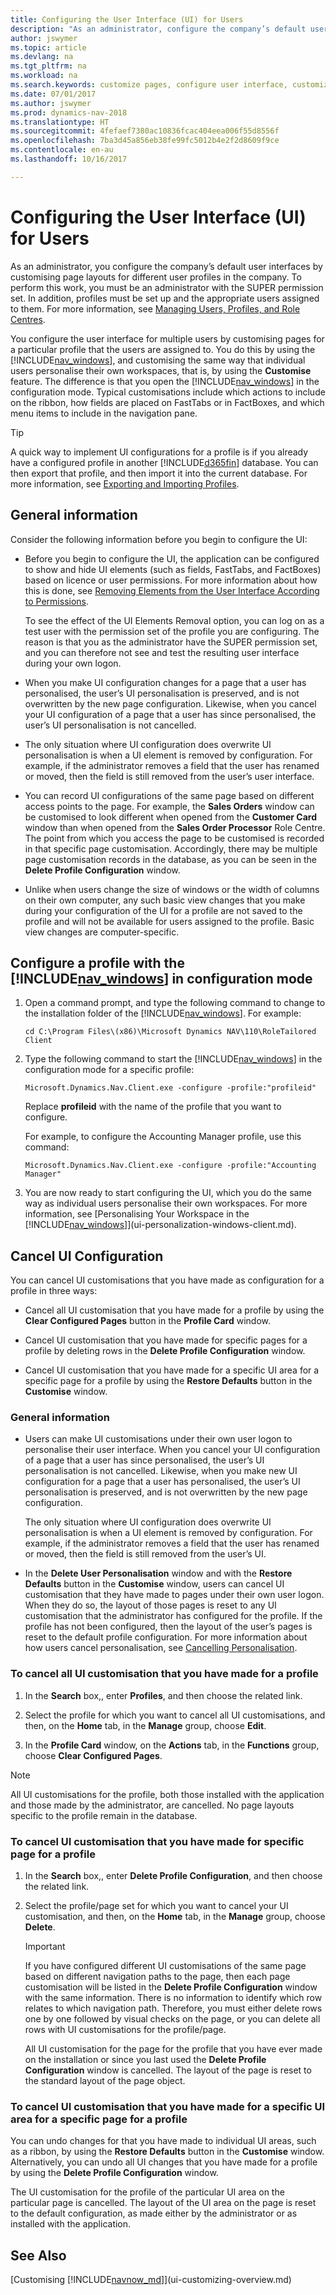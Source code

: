 ```yaml
---
title: Configuring the User Interface (UI) for Users
description: "As an administrator, configure the company’s default user interfaces by customising page layouts for different user profiles in the company."
author: jswymer
ms.topic: article
ms.devlang: na
ms.tgt_pltfrm: na
ms.workload: na
ms.search.keywords: customize pages, configure user interface, customize UI
ms.date: 07/01/2017
ms.author: jswymer
ms.prod: dynamics-nav-2018
ms.translationtype: HT
ms.sourcegitcommit: 4fefaef7380ac10836fcac404eea006f55d8556f
ms.openlocfilehash: 7ba3d45a856eb38fe99fc5012b4e2f2d8609f9ce
ms.contentlocale: en-au
ms.lasthandoff: 10/16/2017

---
```

# <a name="configuring-the-user-interface-ui-for-users"></a>Configuring the User Interface (UI) for Users
As an administrator, you configure the company’s default user interfaces by customising page layouts for different user profiles in the company. To perform this work, you must be an administrator with the SUPER permission set. In addition, profiles must be set up and the appropriate users assigned to them. For more information, see [Managing Users, Profiles, and Role Centres](admin-users-profiles-roles.md).  
  
You configure the user interface for multiple users by customising pages for a particular profile that the users are assigned to. You do this by using the [!INCLUDE[nav_windows](includes/nav_windows_md.md)], and customising the same way that individual users personalise their own workspaces, that is, by using the **Customise** feature. The difference is that you open the [!INCLUDE[nav_windows](includes/nav_windows_md.md)] in the configuration mode. Typical customisations include which actions to include on the ribbon, how fields are placed on FastTabs or in FactBoxes, and which menu items to include in the navigation pane. 

> [!TIP]  
>  A quick way to implement UI configurations for a profile is if you already have a configured profile in another [!INCLUDE[d365fin](includes/d365fin_md.md)] database. You can then export that profile, and then import it into the current database. For more information, see [Exporting and Importing Profiles](admin-profiles.md#ExportImportProfile).  
  
## <a name="general-information"></a>General information
Consider the following information before you begin to configure the UI:
-   Before you begin to configure the UI, the application can be configured to show and hide UI elements (such as fields, FastTabs, and FactBoxes) based on licence or user permissions. For more information about how this is done, see [Removing Elements from the User Interface According to Permissions](https://msdn.microsoft.com/en-us/dynamics-nav/removing-elements-from-the-user-interface-according-to-permissions).

    To see the effect of the UI Elements Removal option, you can log on as a test user with the permission set of the profile you are configuring. The reason is that you as the administrator have the SUPER permission set, and you can therefore not see and test the resulting user interface during your own logon.    
-   When you make UI configuration changes for a page that a user has personalised, the user’s UI personalisation is preserved, and is not overwritten by the new page configuration. Likewise, when you cancel your UI configuration of a page that a user has since personalised, the user’s UI personalisation is not cancelled.
-   The only situation where UI configuration does overwrite UI personalisation is when a UI element is removed by configuration. For example, if the administrator removes a field that the user has renamed or moved, then the field is still removed from the user’s user interface.
-   You can record UI configurations of the same page based on different access points to the page. For example, the **Sales Orders** window can be customised to look different when opened from the **Customer Card** window than when opened from the **Sales Order Processor** Role Centre. The point from which you access the page to be customised is recorded in that specific page customisation. Accordingly, there may be multiple page customisation records in the database, as you can be seen in the **Delete Profile Configuration** window.  
-   Unlike when users change the size of windows or the width of columns on their own computer, any such basic view changes that you make during your configuration of the UI for a profile are not saved to the profile and will not be available for users assigned to the profile. Basic view changes are computer-specific.   

## <a name="configure-a-profile-with-the-includenavwindowsincludesnavwindowsmdmd-in-configuration-mode"></a>Configure a profile with the [!INCLUDE[nav_windows](includes/nav_windows_md.md)] in configuration mode
1.  Open a command prompt, and type the following command to change to the installation folder of the [!INCLUDE[nav_windows](includes/nav_windows_md.md)]. For example:  
  
    ```  
    cd C:\Program Files\(x86)\Microsoft Dynamics NAV\110\RoleTailored Client  
    ```  
  
2.  Type the following command to start the [!INCLUDE[nav_windows](includes/nav_windows_md.md)] in the configuration mode for a specific profile:  
  
    ```  
    Microsoft.Dynamics.Nav.Client.exe -configure -profile:"profileid"  
    ```  
  
     Replace **profileid** with the name of the profile that you want to configure.  
  
     For example, to configure the Accounting Manager profile, use this command:  
  
    ```  
    Microsoft.Dynamics.Nav.Client.exe -configure -profile:"Accounting Manager"  
    ``` 

3. You are now ready to start configuring the UI, which you do the same way as individual users personalise their own workspaces. For more information, see [Personalising Your Workspace in the [!INCLUDE[nav_windows](includes/nav_windows_md.md)]](ui-personalization-windows-client.md). 

## <a name="cancel-ui-configuration"></a>Cancel UI Configuration
You can cancel UI customisations that you have made as configuration for a profile in three ways:  
  
-   Cancel all UI customisation that you have made for a profile by using the **Clear Configured Pages** button in the **Profile Card** window.  
  
-   Cancel UI customisation that you have made for specific pages for a profile by deleting rows in the **Delete Profile Configuration** window.  
  
-   Cancel UI customisation that you have made for a specific UI area for a specific page for a profile by using the **Restore Defaults** button in the **Customise** window.  
  
### <a name="general-information"></a>General information  
-   Users can make UI customisations under their own user logon to personalise their user interface. When you cancel your UI configuration of a page that a user has since personalised, the user’s UI personalisation is not cancelled. Likewise, when you make new UI configuration for a page that a user has personalised, the user’s UI personalisation is preserved, and is not overwritten by the new page configuration.  

    The only situation where UI configuration does overwrite UI personalisation is when a UI element is removed by configuration. For example, if the administrator removes a field that the user has renamed or moved, then the field is still removed from the user’s UI.  
  
-   In the **Delete User Personalisation** window and with the **Restore Defaults** button in the **Customise** window, users can cancel UI customisation that they have made to pages under their own user logon. When they do so, the layout of those pages is reset to any UI customisation that the administrator has configured for the profile. If the profile has not been configured, then the layout of the user’s pages is reset to the default profile configuration. For more information about how users cancel personalisation, see [Cancelling Personalisation](ui-personalization-windows-client.md#CancelPersonalization).
  
### <a name="to-cancel-all-ui-customization-that-you-have-made-for-a-profile"></a>To cancel all UI customisation that you have made for a profile  
  
1.  In the **Search** box,, enter **Profiles**, and then choose the related link.  
  
2.  Select the profile for which you want to cancel all UI customisations, and then, on the **Home** tab, in the **Manage** group, choose **Edit**.  
  
3.  In the **Profile Card** window, on the **Actions** tab, in the **Functions** group, choose **Clear Configured Pages**.  
  
> [!NOTE]  
>  All UI customisations for the profile, both those installed with the application and those made by the administrator, are cancelled. No page layouts specific to the profile remain in the database.  
  
### <a name="to-cancel-ui-customization-that-you-have-made-for-specific-page-for-a-profile"></a>To cancel UI customisation that you have made for specific page for a profile  
  
1.  In the **Search** box,, enter **Delete Profile Configuration**, and then choose the related link.  
  
2.  Select the profile/page set for which you want to cancel your UI customisation, and then, on the **Home** tab, in the **Manage** group, choose **Delete**.  
  
    > [!IMPORTANT]  
    >  If you have configured different UI customisations of the same page based on different navigation paths to the page, then each page customisation will be listed in the **Delete Profile Configuration** window with the same information. There is no information to identify which row relates to which navigation path. Therefore, you must either delete rows one by one followed by visual checks on the page, or you can delete all rows with UI customisations for the profile/page.
    >    
    >  All UI customisation for the page for the profile that you have ever made on the installation or since you last used the **Delete Profile Configuration** window is cancelled. The layout of the page is reset to the standard layout of the page object.  
  
### <a name="to-cancel-ui-customization-that-you-have-made-for-a-specific-ui-area-for-a-specific-page-for-a-profile"></a>To cancel UI customisation that you have made for a specific UI area for a specific page for a profile  
  
You can undo changes for that you have made to individual UI areas, such as a ribbon, by using the **Restore Defaults** button in the **Customise** window. Alternatively, you can undo all UI changes that you have made for a profile by using the **Delete Profile Configuration** window.  
  
The UI customisation for the profile of the particular UI area on the particular page is cancelled. The layout of the UI area on the page is reset to the default configuration, as made either by the administrator or as installed with the application.  
  
## <a name="see-also"></a>See Also  
[Customising [!INCLUDE[navnow_md](includes/navnow_md.md)]](ui-customizing-overview.md)   
